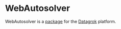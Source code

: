 # WebAutosolver

WebAutosolver is a [package](https://datagrok.ai/help/develop/develop#packages) for the [Datagrok](https://datagrok.ai) platform.